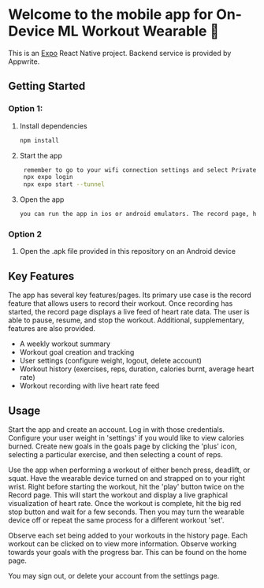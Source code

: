# Welcome to the mobile app for On-Device ML Workout Wearable 👋

This is an [Expo](https://expo.dev) React Native project. Backend service is provided by Appwrite. 

## Getting Started
### Option 1:
1. Install dependencies
   ```bash
   npm install
   ```
2. Start the app
   ```bash
    remember to go to your wifi connection settings and select Private connection (to allow access to other connections)
    npx expo login
    npx expo start --tunnel
   ```
3. Open the app
   ```bash
   you can run the app in ios or android emulators. The record page, however, requires a physical android device as it uses bluetooth.
   ```
### Option 2
1. Open the .apk file provided in this repository on an Android device

## Key Features
The app has several key features/pages. Its primary use case is the record feature that allows users to record their workout. Once recording has started, the record page displays a live feed of heart rate data. The user is able to pause, resume, and stop the workout. Additional, supplementary, features are also provided.
   - A weekly workout summary
   - Workout goal creation and tracking
   - User settings (configure weight, logout, delete account)
   - Workout history (exercises, reps, duration, calories burnt, average heart rate)
   - Workout recording with live heart rate feed

## Usage
Start the app and create an account. Log in with those credentials. Configure your user weight in 'settings' if you would like to view calories burned. Create new goals in the goals page by clicking the 'plus' icon, selecting a particular exercise, and then selecting a count of reps.

Use the app when performing a workout of either bench press, deadlift, or squat. Have the wearable device turned on and strapped on to your right wrist. Right before starting the workout, hit the 'play' button twice on the Record page. This will start the workout and display a live graphical visualization of heart rate. Once the workout is complete, hit the big red stop button and wait for a few seconds. Then you may turn the wearable device off or repeat the same process for a different workout 'set'.

Observe each set being added to your workouts in the history page. Each workout can be clicked on to view more information. Observe working towards your goals with the progress bar. This can be found on the home page.

You may sign out, or delete your account from the settings page.
